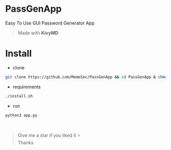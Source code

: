 # PassGenApp

Easy To Use GUI Password Generator App
> Made with **KivyMD**

# Install
+ clone
```bash
git clone https://github.com/MemeSec/PassGenApp && cd PassGenApp & chmod +x install.sh
```
+ requirements
```bash
./install.sh
```
+ run
```bash
python3 app.py
```
<br>

> Give me a star if you liked it ⭐️                  
> Thanks
